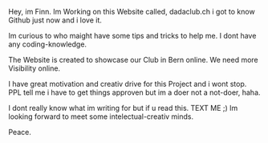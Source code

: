 Hey, im Finn.
Im Working on this Website called, 
dadaclub.ch
i got to know Github just now and i love it.

Im curious to who maight have some tips and tricks to help me.
I dont have any coding-knowledge. 

The Website is created to showcase our Club in Bern online.
We need more Visibility online. 

I have great motivation and creativ drive for this Project and i wont stop.
PPL tell me i have to get things approven but im a doer not a not-doer, haha.

I dont really know what im writing for but if u read this. TEXT ME ;) 
Im looking forward to meet some intelectual-creativ minds. 

Peace.
